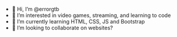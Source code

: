 - 👋 Hi, I’m @errorgtb
- 👀 I’m interested in video games, streaming, and learning to code
- 🌱 I’m currently learning HTML, CSS, JS and Bootstrap
- 💞️ I’m looking to collaborate on websites?

